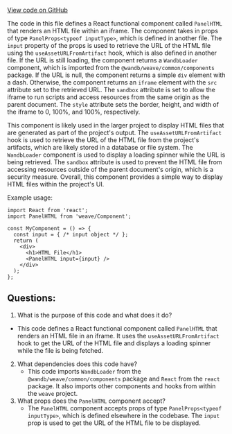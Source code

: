 [View code on GitHub](https://github.com/wandb/weave/weave/frontend/assets/Component.8ef8c231.js.map)

The code in this file defines a React functional component called `PanelHTML` that renders an HTML file within an iframe. The component takes in props of type `PanelProps<typeof inputType>`, which is defined in another file. The `input` property of the props is used to retrieve the URL of the HTML file using the `useAssetURLFromArtifact` hook, which is also defined in another file. If the URL is still loading, the component returns a `WandbLoader` component, which is imported from the `@wandb/weave/common/components` package. If the URL is null, the component returns a simple `div` element with a dash. Otherwise, the component returns an `iframe` element with the `src` attribute set to the retrieved URL. The `sandbox` attribute is set to allow the iframe to run scripts and access resources from the same origin as the parent document. The `style` attribute sets the border, height, and width of the iframe to 0, 100%, and 100%, respectively.

This component is likely used in the larger project to display HTML files that are generated as part of the project's output. The `useAssetURLFromArtifact` hook is used to retrieve the URL of the HTML file from the project's artifacts, which are likely stored in a database or file system. The `WandbLoader` component is used to display a loading spinner while the URL is being retrieved. The `sandbox` attribute is used to prevent the HTML file from accessing resources outside of the parent document's origin, which is a security measure. Overall, this component provides a simple way to display HTML files within the project's UI. 

Example usage:

```
import React from 'react';
import PanelHTML from 'weave/Component';

const MyComponent = () => {
  const input = { /* input object */ };
  return (
    <div>
      <h1>HTML File</h1>
      <PanelHTML input={input} />
    </div>
  );
};
```
## Questions: 
 1. What is the purpose of this code and what does it do?
   - This code defines a React functional component called `PanelHTML` that renders an HTML file in an iframe. It uses the `useAssetURLFromArtifact` hook to get the URL of the HTML file and displays a loading spinner while the file is being fetched.
2. What dependencies does this code have?
   - This code imports `WandbLoader` from the `@wandb/weave/common/components` package and `React` from the `react` package. It also imports other components and hooks from within the `weave` project.
3. What props does the `PanelHTML` component accept?
   - The `PanelHTML` component accepts props of type `PanelProps<typeof inputType>`, which is defined elsewhere in the codebase. The `input` prop is used to get the URL of the HTML file to be displayed.